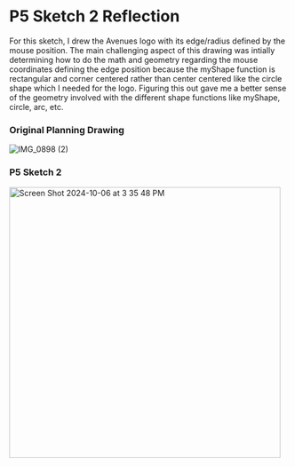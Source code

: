 # **P5 Sketch 2 Reflection**
For this sketch, I drew the Avenues logo with its edge/radius defined by the mouse position. The main challenging aspect of this drawing was intially determining how to do the math and geometry regarding the mouse coordinates defining the edge position because the myShape function is rectangular and corner centered rather than center centered like the circle shape which I needed for the logo. Figuring this out gave me a better sense of the geometry involved with the different shape functions like myShape, circle, arc, etc. 

### Original Planning Drawing
![IMG_0898 (2)](https://github.com/user-attachments/assets/94d7607b-bc23-4033-8f23-f4bfd5e035fc)

### P5 Sketch 2
<img width="488" alt="Screen Shot 2024-10-06 at 3 35 48 PM" src="https://github.com/user-attachments/assets/842a23b7-8c72-4213-a7b8-79c7885f8e95">

